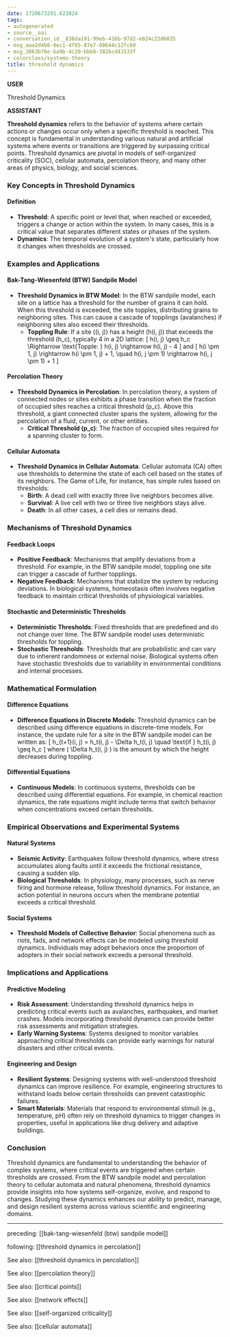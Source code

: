 ```yaml
---
date: 1720673291.623024
tags:
- autogenerated
- source__oai
- conversation_id__838da191-99eb-416b-97d2-e024c22d6035
- msg_aaa2d4b8-8ec1-4f65-87e7-08644c12fc60
- msg_3863b76e-ba9b-4c20-bbb8-382bcd41533f
- colorclass/systems-theory
title: threshold dynamics
---
```


**USER**

Threshold Dynamics


**ASSISTANT**

**Threshold dynamics** refers to the behavior of systems where certain actions or changes occur only when a specific threshold is reached. This concept is fundamental in understanding various natural and artificial systems where events or transitions are triggered by surpassing critical points. Threshold dynamics are pivotal in models of self-organized criticality (SOC), cellular automata, percolation theory, and many other areas of physics, biology, and social sciences.

### Key Concepts in Threshold Dynamics

#### Definition

- **Threshold**: A specific point or level that, when reached or exceeded, triggers a change or action within the system. In many cases, this is a critical value that separates different states or phases of the system.
- **Dynamics**: The temporal evolution of a system's state, particularly how it changes when thresholds are crossed.

### Examples and Applications

#### Bak-Tang-Wiesenfeld (BTW) Sandpile Model

- **Threshold Dynamics in BTW Model**: In the BTW sandpile model, each site on a lattice has a threshold for the number of grains it can hold. When this threshold is exceeded, the site topples, distributing grains to neighboring sites. This can cause a cascade of topplings (avalanches) if neighboring sites also exceed their thresholds.
  - **Toppling Rule**: If a site \((i, j)\) has a height \(h(i, j)\) that exceeds the threshold \(h_c\), typically 4 in a 2D lattice:
    \[
    h(i, j) \geq h_c \Rightarrow \text{Topple: } h(i, j) \rightarrow h(i, j) - 4
    \]
    and
    \[
    h(i \pm 1, j) \rightarrow h(i \pm 1, j) + 1, \quad h(i, j \pm 1) \rightarrow h(i, j \pm 1) + 1
    \]

#### Percolation Theory

- **Threshold Dynamics in Percolation**: In percolation theory, a system of connected nodes or sites exhibits a phase transition when the fraction of occupied sites reaches a critical threshold \(p_c\). Above this threshold, a giant connected cluster spans the system, allowing for the percolation of a fluid, current, or other entities.
  - **Critical Threshold \(p_c\)**: The fraction of occupied sites required for a spanning cluster to form.

#### Cellular Automata

- **Threshold Dynamics in Cellular Automata**: Cellular automata (CA) often use thresholds to determine the state of each cell based on the states of its neighbors. The Game of Life, for instance, has simple rules based on thresholds:
  - **Birth**: A dead cell with exactly three live neighbors becomes alive.
  - **Survival**: A live cell with two or three live neighbors stays alive.
  - **Death**: In all other cases, a cell dies or remains dead.

### Mechanisms of Threshold Dynamics

#### Feedback Loops

- **Positive Feedback**: Mechanisms that amplify deviations from a threshold. For example, in the BTW sandpile model, toppling one site can trigger a cascade of further topplings.
- **Negative Feedback**: Mechanisms that stabilize the system by reducing deviations. In biological systems, homeostasis often involves negative feedback to maintain critical thresholds of physiological variables.

#### Stochastic and Deterministic Thresholds

- **Deterministic Thresholds**: Fixed thresholds that are predefined and do not change over time. The BTW sandpile model uses deterministic thresholds for toppling.
- **Stochastic Thresholds**: Thresholds that are probabilistic and can vary due to inherent randomness or external noise. Biological systems often have stochastic thresholds due to variability in environmental conditions and internal processes.

### Mathematical Formulation

#### Difference Equations

- **Difference Equations in Discrete Models**: Threshold dynamics can be described using difference equations in discrete-time models. For instance, the update rule for a site in the BTW sandpile model can be written as:
  \[
  h_{t+1}(i, j) = h_t(i, j) - \Delta h_t(i, j) \quad \text{if } h_t(i, j) \geq h_c
  \]
  where \( \Delta h_t(i, j) \) is the amount by which the height decreases during toppling.

#### Differential Equations

- **Continuous Models**: In continuous systems, thresholds can be described using differential equations. For example, in chemical reaction dynamics, the rate equations might include terms that switch behavior when concentrations exceed certain thresholds.

### Empirical Observations and Experimental Systems

#### Natural Systems

- **Seismic Activity**: Earthquakes follow threshold dynamics, where stress accumulates along faults until it exceeds the frictional resistance, causing a sudden slip.
- **Biological Thresholds**: In physiology, many processes, such as nerve firing and hormone release, follow threshold dynamics. For instance, an action potential in neurons occurs when the membrane potential exceeds a critical threshold.

#### Social Systems

- **Threshold Models of Collective Behavior**: Social phenomena such as riots, fads, and network effects can be modeled using threshold dynamics. Individuals may adopt behaviors once the proportion of adopters in their social network exceeds a personal threshold.

### Implications and Applications

#### Predictive Modeling

- **Risk Assessment**: Understanding threshold dynamics helps in predicting critical events such as avalanches, earthquakes, and market crashes. Models incorporating threshold dynamics can provide better risk assessments and mitigation strategies.
- **Early Warning Systems**: Systems designed to monitor variables approaching critical thresholds can provide early warnings for natural disasters and other critical events.

#### Engineering and Design

- **Resilient Systems**: Designing systems with well-understood threshold dynamics can improve resilience. For example, engineering structures to withstand loads below certain thresholds can prevent catastrophic failures.
- **Smart Materials**: Materials that respond to environmental stimuli (e.g., temperature, pH) often rely on threshold dynamics to trigger changes in properties, useful in applications like drug delivery and adaptive buildings.

### Conclusion

Threshold dynamics are fundamental to understanding the behavior of complex systems, where critical events are triggered when certain thresholds are crossed. From the BTW sandpile model and percolation theory to cellular automata and natural phenomena, threshold dynamics provide insights into how systems self-organize, evolve, and respond to changes. Studying these dynamics enhances our ability to predict, manage, and design resilient systems across various scientific and engineering domains.


---

preceding: [[bak-tang-wiesenfeld (btw) sandpile model]]  


following: [[threshold dynamics in percolation]]

See also: [[threshold dynamics in percolation]]


See also: [[percolation theory]]


See also: [[critical points]]


See also: [[network effects]]


See also: [[self-organized criticality]]


See also: [[cellular automata]]